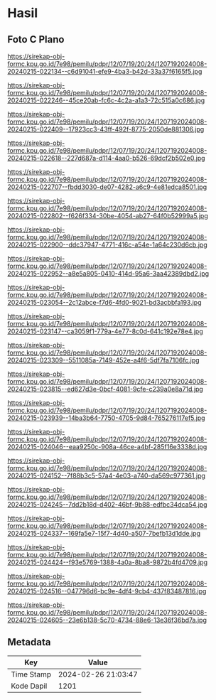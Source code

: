 # Hasil

## Foto C Plano

https://sirekap-obj-formc.kpu.go.id/7e98/pemilu/pdpr/12/07/19/20/24/1207192024008-20240215-022134--c6d91041-efe9-4ba3-b42d-33a37f6165f5.jpg

https://sirekap-obj-formc.kpu.go.id/7e98/pemilu/pdpr/12/07/19/20/24/1207192024008-20240215-022246--45ce20ab-fc6c-4c2a-a1a3-72c515a0c686.jpg

https://sirekap-obj-formc.kpu.go.id/7e98/pemilu/pdpr/12/07/19/20/24/1207192024008-20240215-022409--17923cc3-43ff-492f-8775-2050de881306.jpg

https://sirekap-obj-formc.kpu.go.id/7e98/pemilu/pdpr/12/07/19/20/24/1207192024008-20240215-022618--227d687a-d114-4aa0-b526-69dcf2b502e0.jpg

https://sirekap-obj-formc.kpu.go.id/7e98/pemilu/pdpr/12/07/19/20/24/1207192024008-20240215-022707--fbdd3030-de07-4282-a6c9-4e81edca8501.jpg

https://sirekap-obj-formc.kpu.go.id/7e98/pemilu/pdpr/12/07/19/20/24/1207192024008-20240215-022802--f626f334-30be-4054-ab27-64f0b52999a5.jpg

https://sirekap-obj-formc.kpu.go.id/7e98/pemilu/pdpr/12/07/19/20/24/1207192024008-20240215-022900--ddc37947-4771-416c-a54e-1a64c230d6cb.jpg

https://sirekap-obj-formc.kpu.go.id/7e98/pemilu/pdpr/12/07/19/20/24/1207192024008-20240215-022952--a8e5a805-0410-414d-95a6-3aa42389dbd2.jpg

https://sirekap-obj-formc.kpu.go.id/7e98/pemilu/pdpr/12/07/19/20/24/1207192024008-20240215-023054--2c12abce-f7d6-4fd0-9021-bd3acbbfa193.jpg

https://sirekap-obj-formc.kpu.go.id/7e98/pemilu/pdpr/12/07/19/20/24/1207192024008-20240215-023147--ca3059f1-779a-4e77-8c0d-641c192e78e4.jpg

https://sirekap-obj-formc.kpu.go.id/7e98/pemilu/pdpr/12/07/19/20/24/1207192024008-20240215-023309--5511085a-7149-452e-a4f6-5df7fa7106fc.jpg

https://sirekap-obj-formc.kpu.go.id/7e98/pemilu/pdpr/12/07/19/20/24/1207192024008-20240215-023815--ed627d3e-0bcf-4081-9cfe-c239a0e8a71d.jpg

https://sirekap-obj-formc.kpu.go.id/7e98/pemilu/pdpr/12/07/19/20/24/1207192024008-20240215-023939--14ba3b64-7750-4705-9d84-765276117ef5.jpg

https://sirekap-obj-formc.kpu.go.id/7e98/pemilu/pdpr/12/07/19/20/24/1207192024008-20240215-024046--eaa9250c-908a-46ce-a4bf-285f16e3338d.jpg

https://sirekap-obj-formc.kpu.go.id/7e98/pemilu/pdpr/12/07/19/20/24/1207192024008-20240215-024152--7f88b3c5-57a4-4e03-a740-da569c977361.jpg

https://sirekap-obj-formc.kpu.go.id/7e98/pemilu/pdpr/12/07/19/20/24/1207192024008-20240215-024245--7dd2b18d-d402-46bf-9b88-edfbc34dca54.jpg

https://sirekap-obj-formc.kpu.go.id/7e98/pemilu/pdpr/12/07/19/20/24/1207192024008-20240215-024337--169fa5e7-15f7-4d40-a507-7befb13d1dde.jpg

https://sirekap-obj-formc.kpu.go.id/7e98/pemilu/pdpr/12/07/19/20/24/1207192024008-20240215-024424--f93e5769-1388-4a0a-8ba8-9872b4fd4709.jpg

https://sirekap-obj-formc.kpu.go.id/7e98/pemilu/pdpr/12/07/19/20/24/1207192024008-20240215-024516--047796d6-bc9e-4df4-9cb4-437f83487816.jpg

https://sirekap-obj-formc.kpu.go.id/7e98/pemilu/pdpr/12/07/19/20/24/1207192024008-20240215-024605--23e6b138-5c70-4734-88e6-13e36f36bd7a.jpg


## Metadata

| Key        | Value               |
| ---------- | ------------------- |
| Time Stamp | 2024-02-26 21:03:47 |
| Kode Dapil | 1201                |



